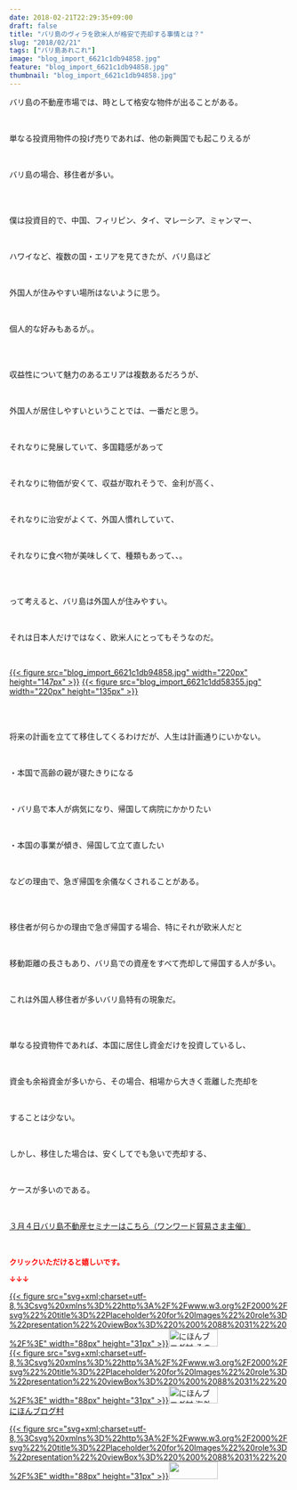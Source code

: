```yaml
---
date: 2018-02-21T22:29:35+09:00
draft: false
title: "バリ島のヴィラを欧米人が格安で売却する事情とは？"
slug: "2018/02/21"
tags: ["バリ島あれこれ"]
image: "blog_import_6621c1db94858.jpg"
feature: "blog_import_6621c1db94858.jpg"
thumbnail: "blog_import_6621c1db94858.jpg"
---
```

<p>バリ島の不動産市場では、時として格安な物件が出ることがある。</p><p> </p><p>単なる投資用物件の投げ売りであれば、他の新興国でも起こりえるが</p><p> </p><p>バリ島の場合、移住者が多い。</p><p> </p><p><br/>僕は投資目的で、中国、フィリピン、タイ、マレーシア、ミャンマー、</p><p> </p><p>ハワイなど、複数の国・エリアを見てきたが、バリ島ほど</p><p> </p><p>外国人が住みやすい場所はないように思う。</p><p> </p><p>個人的な好みもあるが。。</p><p> </p><p><br/>収益性について魅力のあるエリアは複数あるだろうが、</p><p> </p><p>外国人が居住しやすいということでは、一番だと思う。</p><p> </p><p>それなりに発展していて、多国籍感があって</p><p> </p><p>それなりに物価が安くて、収益が取れそうで、金利が高く、</p><p> </p><p>それなりに治安がよくて、外国人慣れしていて、</p><p> </p><p>それなりに食べ物が美味しくて、種類もあって、、。</p><p> </p><p><br/>って考えると、バリ島は外国人が住みやすい。</p><p> </p><p>それは日本人だけではなく、欧米人にとってもそうなのだ。</p><p> </p><p><a href="blog_import_6621c1db94858.jpg">{{< figure src="blog_import_6621c1db94858.jpg" width="220px" height="147px" >}}</a> <a href="blog_import_6621c1dd58355.jpg">{{< figure src="blog_import_6621c1dd58355.jpg" width="220px" height="135px" >}}</a></p><p> </p><p><br/>将来の計画を立てて移住してくるわけだが、人生は計画通りにいかない。</p><p> </p><p>・本国で高齢の親が寝たきりになる</p><p> </p><p>・バリ島で本人が病気になり、帰国して病院にかかりたい</p><p> </p><p>・本国の事業が傾き、帰国して立て直したい</p><p> </p><p>などの理由で、急ぎ帰国を余儀なくされることがある。</p><p> </p><p><br/>移住者が何らかの理由で急ぎ帰国する場合、特にそれが欧米人だと</p><p> </p><p>移動距離の長さもあり、バリ島での資産をすべて売却して帰国する人が多い。</p><p> </p><p>これは外国人移住者が多いバリ島特有の現象だ。</p><p> </p><p><br/>単なる投資物件であれば、本国に居住し資金だけを投資しているし、</p><p> </p><p>資金も余裕資金が多いから、その場合、相場から大きく乖離した売却を</p><p> </p><p>することは少ない。</p><p> </p><p>しかし、移住した場合は、安くしてでも急いで売却する、</p><p> </p><p>ケースが多いのである。</p><p> </p><p><a href="http://www.sunward-t.co.jp/seminar/2018/03/04_ek/index.html" target="_blank">３月４日バリ島不動産セミナーはこちら（ワンワード貿易さま主催）</a></p><p> </p><p><font color="#ff0000" size="2"><strong>クリックいただけると嬉しいです。</strong></font></p><p><font color="#ff0000" size="2"><strong>↓↓↓</strong></font></p><p><a href="ranking.html?p_cid=01260127" id="&amp;blogmura_banner" target="_blank">{{< figure src="svg+xml;charset=utf-8,%3Csvg%20xmlns%3D%22http%3A%2F%2Fwww.w3.org%2F2000%2Fsvg%22%20title%3D%22Placeholder%20for%20Images%22%20role%3D%22presentation%22%20viewBox%3D%220%200%2088%2031%22%20%2F%3E" width="88px" height="31px" >}}<noscript><img alt="にほんブログ村 その他生活ブログ 不動産投資へ" border="0" height="31" src="https://img-proxy.blog-video.jp/images?url=http%3A%2F%2Flife.blogmura.com%2Fhudousantoushi%2Fimg%2Fhudousantoushi88_31.gif" width="88"></noscript></a><br/><a href="ranking.html?p_cid=01260127" target="_blank">{{< figure src="svg+xml;charset=utf-8,%3Csvg%20xmlns%3D%22http%3A%2F%2Fwww.w3.org%2F2000%2Fsvg%22%20title%3D%22Placeholder%20for%20Images%22%20role%3D%22presentation%22%20viewBox%3D%220%200%2088%2031%22%20%2F%3E" width="88px" height="31px" >}}<noscript><img alt="にほんブログ村 海外生活ブログ バリ島情報へ" border="0" height="31" src="https://img-proxy.blog-video.jp/images?url=http%3A%2F%2Foverseas.blogmura.com%2Fbali%2Fimg%2Fbali88_31.gif" width="88"></noscript></a><br/><a href="ranking.html?p_cid=01260127" target="_blank">にほんブログ村</a></p><p><a href="link.php?1804582" title="人気ブログランキングへ">{{< figure src="svg+xml;charset=utf-8,%3Csvg%20xmlns%3D%22http%3A%2F%2Fwww.w3.org%2F2000%2Fsvg%22%20title%3D%22Placeholder%20for%20Images%22%20role%3D%22presentation%22%20viewBox%3D%220%200%2088%2031%22%20%2F%3E" width="88px" height="31px" >}}<noscript><img border="0" height="31" src="https://blog.with2.net/img/banner/banner_22.gif" width="88"></noscript></a></p><p> </p>

